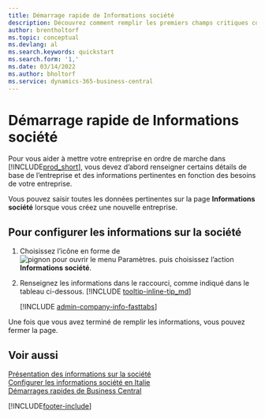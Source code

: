 ```yaml
---
title: Démarrage rapide de Informations société
description: Découvrez comment remplir les premiers champs critiques concernant votre entreprise dans Business Central en lisant cet article de démarrage rapide.
author: brentholtorf
ms.topic: conceptual
ms.devlang: al
ms.search.keywords: quickstart
ms.search.form: '1,'
ms.date: 03/14/2022
ms.author: bholtorf
ms.service: dynamics-365-business-central
---
```


# Démarrage rapide de Informations société

Pour vous aider à mettre votre entreprise en ordre de marche dans [!INCLUDE[prod_short](includes/prod_short.md)], vous devez d’abord renseigner certains détails de base de l’entreprise et des informations pertinentes en fonction des besoins de votre entreprise.  

Vous pouvez saisir toutes les données pertinentes sur la page **Informations société** lorsque vous créez une nouvelle entreprise.

## Pour configurer les informations sur la société  

1. Choisissez l’icône en forme de ![pignon pour ouvrir le menu Paramètres.](media/ui-experience/settings_icon_small.png) puis choisissez l’action **Informations société**.
2. Renseignez les informations dans le raccourci, comme indiqué dans le tableau ci-dessous. [!INCLUDE [tooltip-inline-tip_md](includes/tooltip-inline-tip_md.md)]

    [!INCLUDE [admin-company-info-fasttabs](includes/admin-company-info-fasttabs.md)]

Une fois que vous avez terminé de remplir les informations, vous pouvez fermer la page.  

## Voir aussi  

[Présentation des informations sur la société](admin-company-information.md)  
[Configurer les informations société en Italie](LocalFunctionality/Italy/how-to-set-up-company-information.md)  
[Démarrages rapides de Business Central](quick-start-business-central.md)  


[!INCLUDE[footer-include](includes/footer-banner.md)]
